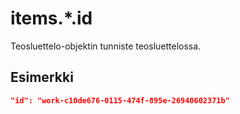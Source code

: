 # items.\*.id

Teosluettelo-objektin tunniste teosluettelossa.

## Esimerkki

```JSON
"id": "work-c10de676-0115-474f-895e-26940602371b"
```